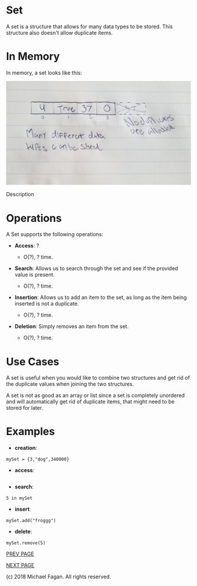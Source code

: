 # Set

A set is a structure that allows for many data types to be stored. This structure also doesn't allow duplicate items.

# In Memory

In memory, a set looks like this:

![Image of Set in Memory](images/set_memory.jpg)

Description

# Operations

A Set supports the following operations:

* **Access**: ?
  * O(?), ? time.

* **Search**: Allows us to search through the set and see if the provided value is present.
  * O(?), ? time.

* **Insertion**: Allows us to add an item to the set, as long as the item being inserted is not a duplicate.
  * O(?), ? time.

* **Deletion**: Simply removes an item from the set.
  * O(?), ? time.

# Use Cases

A set is useful when you would like to combine two structures and get rid of the duplicate values when joining the two structures.

A set is not as good as an array or list since a set is completely unordered and will automatically get rid of duplicate items, that might need to be stored for later.

# Examples

* **creation**:

~~~
mySet = {3,"dog",340000}
~~~

* **access**:

~~~

~~~

* **search**:

~~~
5 in mySet
~~~

* **insert**:

~~~
mySet.add("froggg")
~~~

* **delete**:

~~~
mySet.remove(5)
~~~

[PREV PAGE](linkedlist.md)

[NEXT PAGE](tuple.md)

(c) 2018 Michael Fagan. All rights reserved.
